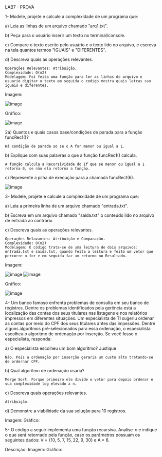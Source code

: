 LAB7 - PROVA

1- Modele, projete e calcule a complexidade de um programa que:

a) Leia as linhas de um arquivo chamado "arq1.txt".

b) Peça para o usuário inserir um texto no terminal/console.

c) Compare o texto escrito pelo usuário e o texto lido no arquivo, e escreva na tela quantos termos "IGUAIS" e "DIFERENTES".

d) Descreva quais as operações relevantes.

    Operações Relevantes: Atribuição.
    Complexidade: O(n2)
    Modelagem: Foi feita uma função para ler as linhas do arquivo e usuario digitar o texto em seguida o codigo mostra quais letras sao iguais e diferentes.
    
Imagem:

![image](https://user-images.githubusercontent.com/101759423/198360347-7c7d246f-ebc3-494b-aae2-33ffc7f69e7e.png)

Gráfico:

![image](https://user-images.githubusercontent.com/101759423/198360891-ffd3c73f-d5c4-4882-8754-df8d636bf166.png)

2a) Quantos e quais casos base/condições de parada para a função funcRec1()?
 
    Há condição de parada so se o A for menor ou igual a 1.

b) Explique com suas palavras o que a função funcRec1() calcula.

    A função calcula a Recursividade do If que se menor ou igual a 1 retorna 0, se não ela retorna a função.

c) Represente a pilha de execução para a chamada funcRec1(6).

   ![image](https://user-images.githubusercontent.com/101759423/197077406-87105e9a-38c1-4837-b517-831e94ba78fc.png)

3- Modele, projete e calcule a complexidade de um programa que:

a) Leia a primeira linha de um arquivo chamado "entrada.txt".

b) Escreva em um arquivo chamado "saida.txt" o conteúdo lido no arquivo de entrada ao contrário.

c) Descreva quais as operações relevantes.
      
    Operações Relavantes: Atribuição e Comparação.
    Complexidade: O(n2)
    Modelagem: O código trata-se de uma leitura de dois arquivos: entrada.txt e saida.txt, quando feita a leitura e feito um vetor que percorre o for e em seguida faz um returno no Resultado.
    
Imagem:

![image](https://user-images.githubusercontent.com/101759423/198352680-bf81dde8-256a-4dba-bd8b-09dc470e9cd8.png)
![image](https://user-images.githubusercontent.com/101759423/198352700-6b048758-2b34-4763-8ea5-e0a05d4312c1.png)

Gráfico:

![image](https://user-images.githubusercontent.com/101759423/198362978-77af6abb-310c-450a-bc64-e2e5dd4f3ada.png)

4- Um banco famoso enfrenta problemas de consulta em seu banco de registros. Dentre os problemas identificados pela gerência está a localização das contas dos seus titulares nas listagens e nos relatórios impressos em diferentes situações. Um especialista de TI sugeriu ordenar as contas por meio do CPF dos seus titulares antes das impessões. Dentre alguns algoritmos pré-selecionados para essa ordenação, o especialista escolheu o algoritmo de ordenação por Inserção. Se você fosse o especialista, responda:

a) O especialista escolheu um bom algoritmo? Justique

    Não. Pois a ordenação por Inserção geraria um custo alto tratando-se de ordernar CPF.
  
b) Qual algoritmo de ordenação usaria?

    Merge Sort. Porque primeiro ele divide o vetor para depois ordenar e sua complexidade log elevado a n.

c) Descreva quais operações relevantes.

    Atribuição.
  
d) Demonstre a viabilidade da sua solução para 10 registros.

Imagem:
Gráfico:

5- O código a seguir implementa uma função recursiva. Analise-o e indique o que será retornado pela função, caso os parâmetros possuam os seguintes dados: V = {10, 5, 7, 15, 22, 9, 30} e A = 6.

Descrição:
Imagem:
Gráfico:
